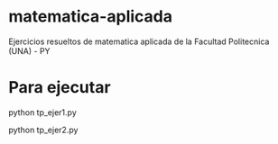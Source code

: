 # matematica-aplicada
Ejercicios resueltos de matematica aplicada de la Facultad Politecnica (UNA) - PY
# Para ejecutar
python tp_ejer1.py

python tp_ejer2.py

